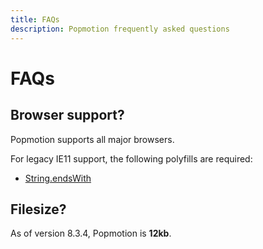 ```yaml
---
title: FAQs
description: Popmotion frequently asked questions
---
```


# FAQs

<TOC />

## Browser support?

Popmotion supports all major browsers.

For legacy IE11 support, the following polyfills are required:

- [String.endsWith](https://developer.mozilla.org/en-US/docs/Web/JavaScript/Reference/Global_Objects/String/endsWith#Polyfill)

## Filesize?

As of version 8.3.4, Popmotion is **12kb**.
